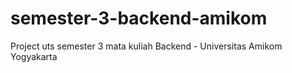 # semester-3-backend-amikom

Project uts semester 3 mata kuliah Backend - Universitas Amikom Yogyakarta
